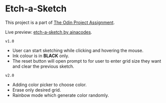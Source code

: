 # Etch-a-Sketch

This project is a part of [The Odin Project Assignment](https://www.theodinproject.com/lessons/foundations-etch-a-sketch).

Live preview: [etch-a-sketch by ainacodes](https://ainacodes.github.io/etch-a-sketch/).

`v1.0`

- User can start sketching while clicking and hovering the mouse.
- Ink colour is in **BLACK** only.
- The reset button will open prompt to for user to enter grid size they want and clear the previous sketch.

`v2.0`
- Adding color picker to choose color.
- Erase only desired grid.
- Rainbow mode which generate color randomly.

